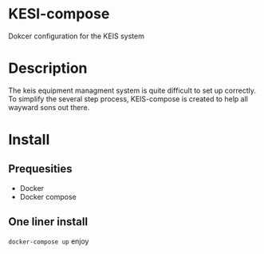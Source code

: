 # KESI-compose
Dokcer configuration for the KEIS system

# Description
The keis equipment managment system is quite difficult to set up correctly. To simplify the several step process, KEIS-compose is created
to help all wayward sons out there.

# Install

## Prequesities
 * Docker
 * Docker compose

## One liner install
`docker-compose up`
enjoy
